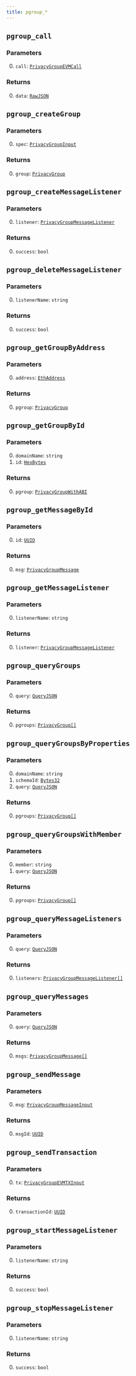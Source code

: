 ```yaml
---
title: pgroup_*
---
```

## `pgroup_call`

### Parameters

0. `call`: [`PrivacyGroupEVMCall`](../types/privacygroupevmcall.md#privacygroupevmcall)

### Returns

0. `data`: [`RawJSON`](../types/simpletypes.md#rawjson)

## `pgroup_createGroup`

### Parameters

0. `spec`: [`PrivacyGroupInput`](../types/privacygroupinput.md#privacygroupinput)

### Returns

0. `group`: [`PrivacyGroup`](../types/privacygroup.md#privacygroup)

## `pgroup_createMessageListener`

### Parameters

0. `listener`: [`PrivacyGroupMessageListener`](../types/privacygroupmessagelistener.md#privacygroupmessagelistener)

### Returns

0. `success`: `bool`

## `pgroup_deleteMessageListener`

### Parameters

0. `listenerName`: `string`

### Returns

0. `success`: `bool`

## `pgroup_getGroupByAddress`

### Parameters

0. `address`: [`EthAddress`](../types/simpletypes.md#ethaddress)

### Returns

0. `pgroup`: [`PrivacyGroup`](../types/privacygroup.md#privacygroup)

## `pgroup_getGroupById`

### Parameters

0. `domainName`: `string`
1. `id`: [`HexBytes`](../types/simpletypes.md#hexbytes)

### Returns

0. `pgroup`: [`PrivacyGroupWithABI`](../types/privacygroupwithabi.md#privacygroupwithabi)

## `pgroup_getMessageById`

### Parameters

0. `id`: [`UUID`](../types/simpletypes.md#uuid)

### Returns

0. `msg`: [`PrivacyGroupMessage`](../types/privacygroupmessage.md#privacygroupmessage)

## `pgroup_getMessageListener`

### Parameters

0. `listenerName`: `string`

### Returns

0. `listener`: [`PrivacyGroupMessageListener`](../types/privacygroupmessagelistener.md#privacygroupmessagelistener)

## `pgroup_queryGroups`

### Parameters

0. `query`: [`QueryJSON`](../types/queryjson.md#queryjson)

### Returns

0. `pgroups`: [`PrivacyGroup[]`](../types/privacygroup.md#privacygroup)

## `pgroup_queryGroupsByProperties`

### Parameters

0. `domainName`: `string`
1. `schemaId`: [`Bytes32`](../types/simpletypes.md#bytes32)
2. `query`: [`QueryJSON`](../types/queryjson.md#queryjson)

### Returns

0. `pgroups`: [`PrivacyGroup[]`](../types/privacygroup.md#privacygroup)

## `pgroup_queryGroupsWithMember`

### Parameters

0. `member`: `string`
1. `query`: [`QueryJSON`](../types/queryjson.md#queryjson)

### Returns

0. `pgroups`: [`PrivacyGroup[]`](../types/privacygroup.md#privacygroup)

## `pgroup_queryMessageListeners`

### Parameters

0. `query`: [`QueryJSON`](../types/queryjson.md#queryjson)

### Returns

0. `listeners`: [`PrivacyGroupMessageListener[]`](../types/privacygroupmessagelistener.md#privacygroupmessagelistener)

## `pgroup_queryMessages`

### Parameters

0. `query`: [`QueryJSON`](../types/queryjson.md#queryjson)

### Returns

0. `msgs`: [`PrivacyGroupMessage[]`](../types/privacygroupmessage.md#privacygroupmessage)

## `pgroup_sendMessage`

### Parameters

0. `msg`: [`PrivacyGroupMessageInput`](../types/privacygroupmessageinput.md#privacygroupmessageinput)

### Returns

0. `msgId`: [`UUID`](../types/simpletypes.md#uuid)

## `pgroup_sendTransaction`

### Parameters

0. `tx`: [`PrivacyGroupEVMTXInput`](../types/privacygroupevmtxinput.md#privacygroupevmtxinput)

### Returns

0. `transactionId`: [`UUID`](../types/simpletypes.md#uuid)

## `pgroup_startMessageListener`

### Parameters

0. `listenerName`: `string`

### Returns

0. `success`: `bool`

## `pgroup_stopMessageListener`

### Parameters

0. `listenerName`: `string`

### Returns

0. `success`: `bool`

